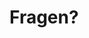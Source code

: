 <!-- .slide: data-background-image="07/ueberblick.png"-->
<!-- .slide: data-background-size="70%" -->

# Fragen?